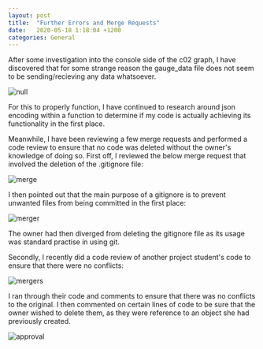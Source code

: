 ```yaml
---
layout: post
title:  "Further Errors and Merge Requests"
date:   2020-05-18 1:18:04 +1200
categories: General
---
```


After some investigation into the console side of the c02 graph, I have discovered that for some strange
reason the gauge_data file does not seem to be sending/recieving any data whatsoever. 

   <img src= "{{site.baseurl}}/assets/Images/nullError.PNG" alt = "null">

For this to properly function, I have continued to research around json encoding within a function to
determine if my code is actually achieving its functionality in the first place.

Meanwhile, I have been reviewing a few merge requests and performed a code review to ensure that no code was deleted
without the owner's knowledge of doing so. First off, I reviewed the below merge request that involved the deletion of the 
.gitignore file: 

<img src= "{{site.baseurl}}/assets/Images/merge.PNG" alt = "merge">

I then pointed out that the main purpose of a gitignore is to prevent unwanted files from being committed in the first place:

<img src= "{{site.baseurl}}/assets/Images/mergeComment.PNG" alt = "merger">

The owner had then diverged from deleting the gitignore file as its usage was standard practise in using git.

Secondly, I recently did a code review of another project student's code to ensure that there were no conflicts:

<img src= "{{site.baseurl}}/assets/Images/merger.PNG" alt = "mergers">

I ran through their code and comments to ensure that there was no conflicts to the original. I then commented on certain lines of
code to be sure that the owner wished to delete them, as they were reference to an object she had previously created.

<img src= "{{site.baseurl}}/assets/Images/approved.PNG" alt = "approval">
